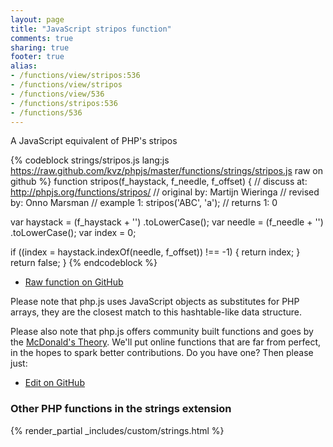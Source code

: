 ```yaml
---
layout: page
title: "JavaScript stripos function"
comments: true
sharing: true
footer: true
alias:
- /functions/view/stripos:536
- /functions/view/stripos
- /functions/view/536
- /functions/stripos:536
- /functions/536
---
```

<!-- Generated by Rakefile:build -->
A JavaScript equivalent of PHP's stripos

{% codeblock strings/stripos.js lang:js https://raw.github.com/kvz/phpjs/master/functions/strings/stripos.js raw on github %}
function stripos(f_haystack, f_needle, f_offset) {
  //  discuss at: http://phpjs.org/functions/stripos/
  // original by: Martijn Wieringa
  //  revised by: Onno Marsman
  //   example 1: stripos('ABC', 'a');
  //   returns 1: 0

  var haystack = (f_haystack + '')
    .toLowerCase();
  var needle = (f_needle + '')
    .toLowerCase();
  var index = 0;

  if ((index = haystack.indexOf(needle, f_offset)) !== -1) {
    return index;
  }
  return false;
}
{% endcodeblock %}

 - [Raw function on GitHub](https://github.com/kvz/phpjs/blob/master/functions/strings/stripos.js)

Please note that php.js uses JavaScript objects as substitutes for PHP arrays, they are 
the closest match to this hashtable-like data structure. 

Please also note that php.js offers community built functions and goes by the 
[McDonald's Theory](https://medium.com/what-i-learned-building/9216e1c9da7d). We'll put online 
functions that are far from perfect, in the hopes to spark better contributions. 
Do you have one? Then please just: 

 - [Edit on GitHub](https://github.com/kvz/phpjs/edit/master/functions/strings/stripos.js)


### Other PHP functions in the strings extension
{% render_partial _includes/custom/strings.html %}
